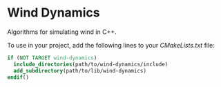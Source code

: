 # Wind Dynamics

Algorithms for simulating wind in C++.

To use in your project, add the following lines to your *CMakeLists.txt* file:

```cmake
if (NOT TARGET wind-dynamics)
  include_directories(path/to/wind-dynamics/include)
  add_subdirectory(path/to/lib/wind-dynamics)
endif()
```
